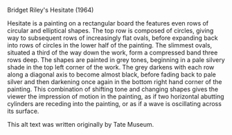 Bridget Riley's Hesitate (1964)

Hesitate is a painting on a rectangular board the features even rows of circular and elliptical shapes. The top row is composed of circles, giving way to subsequent rows of increasingly flat ovals, before expanding back into rows of circles in the lower half of the painting. The slimmest ovals, situated a third of the way down the work, form a compressed band three rows deep. The shapes are painted in grey tones, beginning in a pale silvery shade in the top left corner of the work. The grey darkens with each row along a diagonal axis to become almost black, before fading back to pale silver and then darkening once again in the bottom right hand corner of the painting. This combination of shifting tone and changing shapes gives the viewer the impression of motion in the painting, as if two horizontal abutting cylinders are receding into the painting, or as if a wave is oscillating across its surface.

This alt text was written originally by Tate Museum.
